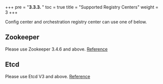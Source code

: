 +++
pre = "<b>3.3.3. </b>"
toc = true
title = "Supported Registry Centers"
weight = 3
+++

Config center and orchestration registry center can use one of below.

## Zookeeper

Please use Zookeeper 3.4.6 and above. [Reference](https://zookeeper.apache.org/)

## Etcd

Please use Etcd V3 and above. [Reference](https://coreos.com/etcd/docs/latest)
